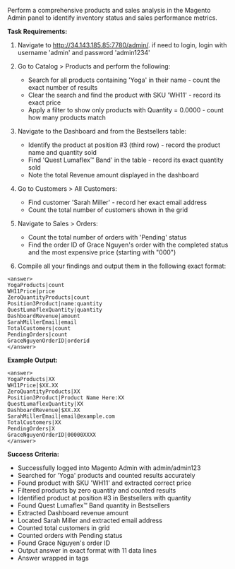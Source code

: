 Perform a comprehensive products and sales analysis in the Magento Admin panel to identify inventory status and sales performance metrics.

**Task Requirements:**

1. Navigate to http://34.143.185.85:7780/admin/. if need to login, login with username 'admin' and password 'admin1234'

2. Go to Catalog > Products and perform the following:
   - Search for all products containing 'Yoga' in their name - count the exact number of results
   - Clear the search and find the product with SKU 'WH11' - record its exact price
   - Apply a filter to show only products with Quantity = 0.0000 - count how many products match

3. Navigate to the Dashboard and from the Bestsellers table:
   - Identify the product at position #3 (third row) - record the product name and quantity sold
   - Find 'Quest Lumaflex™ Band' in the table - record its exact quantity sold
   - Note the total Revenue amount displayed in the dashboard

4. Go to Customers > All Customers:
   - Find customer 'Sarah Miller' - record her exact email address
   - Count the total number of customers shown in the grid

5. Navigate to Sales > Orders:
   - Count the total number of orders with 'Pending' status
   - Find the order ID of Grace Nguyen's order with the completed status and the most expensive price (starting with "000")

6. Compile all your findings and output them in the following exact format:

```
<answer>
YogaProducts|count
WH11Price|price
ZeroQuantityProducts|count
Position3Product|name:quantity
QuestLumaflexQuantity|quantity
DashboardRevenue|amount
SarahMillerEmail|email
TotalCustomers|count
PendingOrders|count
GraceNguyenOrderID|orderid
</answer>
```

**Example Output:**
```
<answer>
YogaProducts|XX
WH11Price|$XX.XX
ZeroQuantityProducts|XX
Position3Product|Product Name Here:XX
QuestLumaflexQuantity|XX
DashboardRevenue|$XX.XX
SarahMillerEmail|email@example.com
TotalCustomers|XX
PendingOrders|X
GraceNguyenOrderID|00000XXXX
</answer>
```

**Success Criteria:**
- Successfully logged into Magento Admin with admin/admin123
- Searched for 'Yoga' products and counted results accurately
- Found product with SKU 'WH11' and extracted correct price
- Filtered products by zero quantity and counted results
- Identified product at position #3 in Bestsellers with quantity
- Found Quest Lumaflex™ Band quantity in Bestsellers
- Extracted Dashboard revenue amount
- Located Sarah Miller and extracted email address
- Counted total customers in grid
- Counted orders with Pending status
- Found Grace Nguyen's order ID
- Output answer in exact format with 11 data lines
- Answer wrapped in <answer> tags